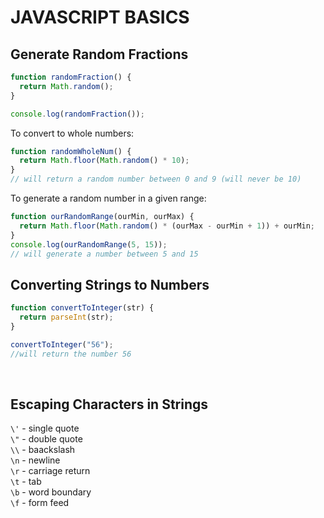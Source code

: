 # JAVASCRIPT BASICS

## Generate Random Fractions

```javascript
function randomFraction() {
  return Math.random();
}

console.log(randomFraction());
```

To convert to whole numbers:

```javascript
function randomWholeNum() {
  return Math.floor(Math.random() * 10);
}
// will return a random number between 0 and 9 (will never be 10)
```

To generate a random number in a given range:

```javascript
function ourRandomRange(ourMin, ourMax) {
  return Math.floor(Math.random() * (ourMax - ourMin + 1)) + ourMin;
}
console.log(ourRandomRange(5, 15));
// will generate a number between 5 and 15
```

## Converting Strings to Numbers

```javascript
function convertToInteger(str) {
  return parseInt(str);
}

convertToInteger("56");
//will return the number 56
```

</br>

## Escaping Characters in Strings

`\'` - single quote </br>
`\"` - double quote </br>
`\\` - baackslash </br>
`\n` - newline </br>
`\r` - carriage return </br>
`\t` - tab </br>
`\b` - word boundary </br>
`\f` - form feed
